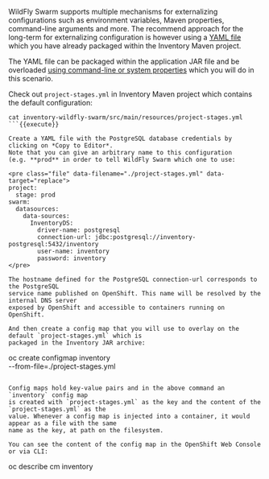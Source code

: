 WildFly Swarm supports multiple mechanisms for externalizing configurations such as environment variables, 
Maven properties, command-line arguments and more. The recommend approach for the long-term for externalizing 
configuration is however using a [YAML file](https://reference.wildfly-swarm.io/configuration.html#_using_yaml) 
which you have already packaged within the Inventory Maven project.

The YAML file can be packaged within the application JAR file and be overloaded 
[using command-line or system properties](https://wildfly-swarm.gitbooks.io/wildfly-swarm-users-guide/configuration/project_stages.html#_command_line_switches_system_properties) which you will do in this scenario.

Check out `project-stages.yml` in Inventory Maven project which contains the default configuration:

```
cat inventory-wildfly-swarm/src/main/resources/project-stages.yml
```{{execute}}

Create a YAML file with the PostgreSQL database credentials by clicking on *Copy to Editor*. 
Note that you can give an arbitrary name to this configuration 
(e.g. **prod** in order to tell WildFly Swarm which one to use:

<pre class="file" data-filename="./project-stages.yml" data-target="replace">
project:
  stage: prod
swarm:
  datasources:
    data-sources:
      InventoryDS:
        driver-name: postgresql
        connection-url: jdbc:postgresql://inventory-postgresql:5432/inventory
        user-name: inventory
        password: inventory
</pre>

The hostname defined for the PostgreSQL connection-url corresponds to the PostgreSQL 
service name published on OpenShift. This name will be resolved by the internal DNS server 
exposed by OpenShift and accessible to containers running on OpenShift.

And then create a config map that you will use to overlay on the default `project-stages.yml` which is 
packaged in the Inventory JAR archive:

```
oc create configmap inventory \
   --from-file=./project-stages.yml
```{{execute}}

Config maps hold key-value pairs and in the above command an `inventory` config map 
is created with `project-stages.yml` as the key and the content of the `project-stages.yml` as the 
value. Whenever a config map is injected into a container, it would appear as a file with the same 
name as the key, at path on the filesystem.

You can see the content of the config map in the OpenShift Web Console or via CLI:
```
oc describe cm inventory
```{{execute}}